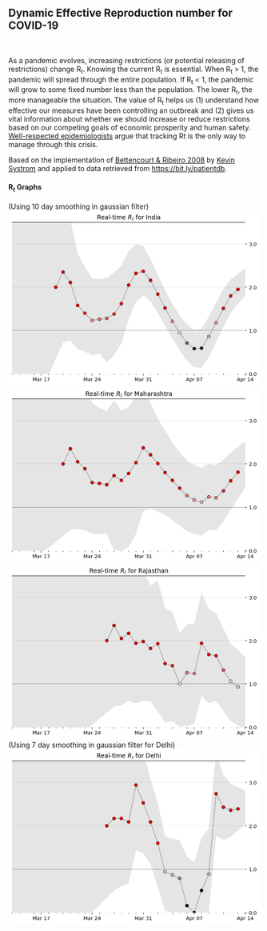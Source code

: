 ## Dynamic Effective Reproduction number for COVID-19
<br>

As a pandemic evolves, increasing restrictions (or potential releasing of restrictions) change R<sub>t</sub>. Knowing the current R<sub>t</sub> is essential. When R<sub>t</sub> > 1, the pandemic will spread through the entire population. If R<sub>t</sub> < 1, the pandemic will grow to some fixed number less than the population. The lower R<sub>t</sub>, the more manageable the situation. The value of R<sub>t</sub> helps us (1) understand how effective our measures have been controlling an outbreak and (2) gives us vital information about whether we should increase or reduce restrictions based on our competing goals of economic prosperity and human safety. 
[Well-respected epidemiologists](https://www.nytimes.com/2020/04/06/opinion/coronavirus-end-social-distancing.html) argue that tracking Rt is the only way to manage through this crisis.

Based on the implementation of [Bettencourt & Ribeiro 2008](https://journals.plos.org/plosone/article?id=10.1371/journal.pone.0002185) by [Kevin Systrom](http://systrom.com/blog/the-metric-we-need-to-manage-covid-19/) and applied to data retrieved from https://bit.ly/patientdb.
<br>

#### R<sub>t</sub> Graphs
(Using 10 day smoothing in gaussian filter)<br>
![alt text](https://github.com/ahsanabbas123/Realtime_R0/blob/master/Images/India_10.png "India")
![alt text](https://github.com/ahsanabbas123/Realtime_R0/blob/master/Images/MH_10.png "Maharashtra")
![alt text](https://github.com/ahsanabbas123/Realtime_R0/blob/master/Images/RJ_10.png "Rajasthan")
(Using 7 day smoothing in gaussian filter for Delhi)<br>
![alt text](https://github.com/ahsanabbas123/Realtime_R0/blob/master/Images/DL.png "Delhi")



